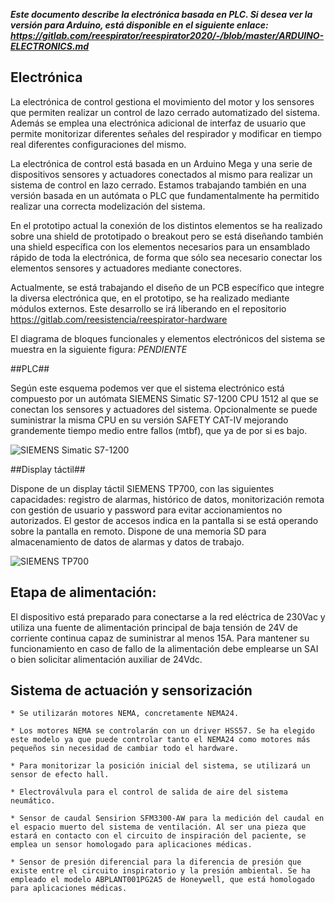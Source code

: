 ***Este documento describe la electrónica basada en PLC. Si desea ver la versión para Arduino, está disponible en el siguiente enlace: https://gitlab.com/reespirator/reespirator2020/-/blob/master/ARDUINO-ELECTRONICS.md***

## Electrónica
La electrónica de control gestiona el movimiento del motor y los sensores que permiten realizar un control de lazo cerrado automatizado del sistema. Además se emplea una electrónica adicional de interfaz de usuario que permite monitorizar diferentes señales del respirador y modificar en tiempo real diferentes configuraciones del mismo.

La electrónica de control está basada en un Arduino Mega y una serie de dispositivos sensores y actuadores conectados al mismo para realizar un sistema de control en lazo cerrado. Estamos trabajando también en una versión basada en un autómata o PLC que fundamentalmente ha permitido realizar una correcta modelización del sistema.

En el prototipo actual la conexión de los distintos elementos se ha realizado sobre una shield de prototipado o breakout pero se está diseñando también una shield específica con los elementos necesarios para un ensamblado rápido de toda la electrónica, de forma que sólo sea necesario conectar los elementos sensores y actuadores mediante conectores.

Actualmente, se está trabajando el diseño de un PCB específico que integre la diversa electrónica que, en el prototipo, se ha realizado mediante módulos externos. Este desarrollo se irá liberando en el repositorio https://gitlab.com/reesistencia/reespirator-hardware

El diagrama de bloques funcionales y elementos electrónicos del sistema se muestra en la siguiente figura:
_PENDIENTE_

##PLC##

Según este esquema podemos ver que el sistema electrónico está compuesto por un autómata SIEMENS Simatic S7-1200 CPU 1512 al que se conectan los sensores y actuadores del sistema. Opcionalmente se puede suministrar la misma CPU en su versión SAFETY CAT-IV mejorando grandemente tiempo medio entre fallos (mtbf), que ya de por si es bajo.

![SIEMENS Simatic S7-1200](https://gitlab.com/reespirator/reespirator2020/-/raw/master/images/PLC-Simatic-S7.jpg "SIEMENS Simatic S7-1200")

##Display táctil##

Dispone de un display táctil SIEMENS TP700, con las siguientes capacidades: registro de alarmas, histórico de datos, monitorización remota con gestión de usuario y password para evitar accionamientos no autorizados. El gestor de accesos indica en la pantalla si se está operando sobre la pantalla en remoto. Dispone de una memoria SD para almacenamiento de datos de alarmas y datos de trabajo.

![SIEMENS TP700](https://gitlab.com/reespirator/reespirator2020/-/raw/master/images/PLC-TP700.jpg "SIEMENS TP700")

## Etapa de alimentación:
El dispositivo está preparado para conectarse a la red eléctrica de 230Vac y utiliza una fuente de alimentación principal de baja tensión de 24V de corriente continua capaz de suministrar al menos 15A. Para mantener su funcionamiento en caso de fallo de la alimentación debe emplearse un SAI o bien solicitar alimentación auxiliar de 24Vdc.

## Sistema de actuación y sensorización

	* Se utilizarán motores NEMA, concretamente NEMA24.

	* Los motores NEMA se controlarán con un driver HSS57. Se ha elegido este modelo ya que puede controlar tanto el NEMA24 como motores más pequeños sin necesidad de cambiar todo el hardware.

	* Para monitorizar la posición inicial del sistema, se utilizará un sensor de efecto hall.

	* Electroválvula para el control de salida de aire del sistema neumático.

	* Sensor de caudal Sensirion SFM3300-AW para la medición del caudal en el espacio muerto del sistema de ventilación. Al ser una pieza que estará en contacto con el circuito de inspiración del paciente, se emplea un sensor homologado para aplicaciones médicas.

	* Sensor de presión diferencial para la diferencia de presión que existe entre el circuito inspiratorio y la presión ambiental. Se ha empleado el modelo ABPLANT001PG2A5 de Honeywell, que está homologado para aplicaciones médicas.

